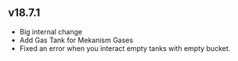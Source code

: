 ## v18.7.1

* Big internal change
* Add Gas Tank for Mekanism Gases
* Fixed an error when you interact empty tanks with empty bucket.
